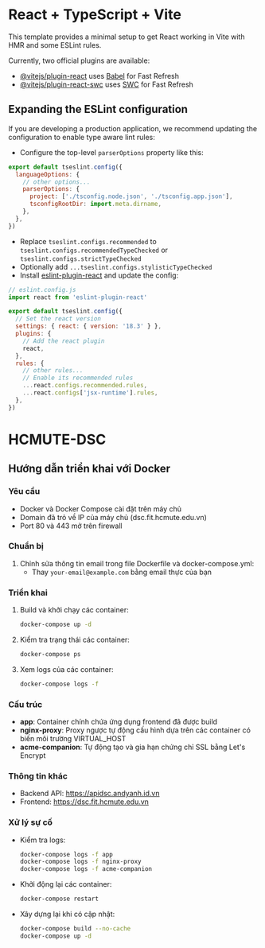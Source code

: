 # React + TypeScript + Vite

This template provides a minimal setup to get React working in Vite with HMR and some ESLint rules.

Currently, two official plugins are available:

- [@vitejs/plugin-react](https://github.com/vitejs/vite-plugin-react/blob/main/packages/plugin-react/README.md) uses [Babel](https://babeljs.io/) for Fast Refresh
- [@vitejs/plugin-react-swc](https://github.com/vitejs/vite-plugin-react-swc) uses [SWC](https://swc.rs/) for Fast Refresh

## Expanding the ESLint configuration

If you are developing a production application, we recommend updating the configuration to enable type aware lint rules:

- Configure the top-level `parserOptions` property like this:

```js
export default tseslint.config({
  languageOptions: {
    // other options...
    parserOptions: {
      project: ['./tsconfig.node.json', './tsconfig.app.json'],
      tsconfigRootDir: import.meta.dirname,
    },
  },
})
```

- Replace `tseslint.configs.recommended` to `tseslint.configs.recommendedTypeChecked` or `tseslint.configs.strictTypeChecked`
- Optionally add `...tseslint.configs.stylisticTypeChecked`
- Install [eslint-plugin-react](https://github.com/jsx-eslint/eslint-plugin-react) and update the config:

```js
// eslint.config.js
import react from 'eslint-plugin-react'

export default tseslint.config({
  // Set the react version
  settings: { react: { version: '18.3' } },
  plugins: {
    // Add the react plugin
    react,
  },
  rules: {
    // other rules...
    // Enable its recommended rules
    ...react.configs.recommended.rules,
    ...react.configs['jsx-runtime'].rules,
  },
})
```

# HCMUTE-DSC

## Hướng dẫn triển khai với Docker

### Yêu cầu

- Docker và Docker Compose cài đặt trên máy chủ
- Domain đã trỏ về IP của máy chủ (dsc.fit.hcmute.edu.vn)
- Port 80 và 443 mở trên firewall

### Chuẩn bị

1. Chỉnh sửa thông tin email trong file Dockerfile và docker-compose.yml:
   - Thay `your-email@example.com` bằng email thực của bạn

### Triển khai

1. Build và khởi chạy các container:
   ```bash
   docker-compose up -d
   ```

2. Kiểm tra trạng thái các container:
   ```bash
   docker-compose ps
   ```

3. Xem logs của các container:
   ```bash
   docker-compose logs -f
   ```

### Cấu trúc

- **app**: Container chính chứa ứng dụng frontend đã được build
- **nginx-proxy**: Proxy ngược tự động cấu hình dựa trên các container có biến môi trường VIRTUAL_HOST
- **acme-companion**: Tự động tạo và gia hạn chứng chỉ SSL bằng Let's Encrypt

### Thông tin khác

- Backend API: https://apidsc.andyanh.id.vn
- Frontend: https://dsc.fit.hcmute.edu.vn

### Xử lý sự cố

- Kiểm tra logs:
  ```bash
  docker-compose logs -f app
  docker-compose logs -f nginx-proxy
  docker-compose logs -f acme-companion
  ```

- Khởi động lại các container:
  ```bash
  docker-compose restart
  ```

- Xây dựng lại khi có cập nhật:
  ```bash
  docker-compose build --no-cache
  docker-compose up -d
  ```
